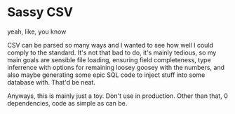 # Sassy CSV
yeah, like, you know

CSV can be parsed so many ways and I wanted to see how well I could comply to the standard.
It's not that bad to do, it's mainly tedious, so my main goals are sensible file loading, 
ensuring field completeness, type inferrence with options for remaining loosey goosey with the numbers,
and also maybe generating some epic SQL code to inject stuff into some database with. That'd be neat.

Anyways, this is mainly just a toy. Don't use in production.
Other than that, 0 dependencies, code as simple as can be.